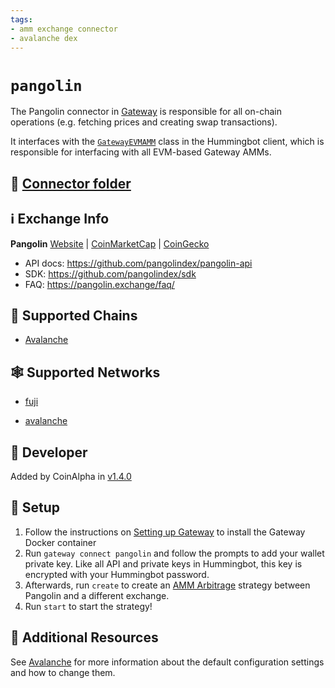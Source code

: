 ```yaml
---
tags:
- amm exchange connector
- avalanche dex
---
```


# `pangolin`

The Pangolin connector in [Gateway](/gateway) is responsible for all on-chain operations (e.g. fetching prices and creating swap transactions).

It interfaces with the [`GatewayEVMAMM`](https://github.com/hummingbot/hummingbot/blob/master/hummingbot/connector/gateway_EVM_AMM.py) class in the Hummingbot client, which is responsible for interfacing with all EVM-based Gateway AMMs.

## 📁 [Connector folder](https://github.com/hummingbot/hummingbot/tree/master/gateway/src/connectors/pangolin)

## ℹ️ Exchange Info

**Pangolin**
[Website](https://pangolin.exchange/) | [CoinMarketCap](https://coinmarketcap.com/exchanges/pangolin/) | [CoinGecko](https://www.coingecko.com/en/exchanges/pangolin)

* API docs: <https://github.com/pangolindex/pangolin-api>
* SDK: <https://github.com/pangolindex/sdk>
* FAQ: <https://pangolin.exchange/faq/>

## 🔗 Supported Chains

* [Avalanche](/gateway/chains/ethereum/#avalanche)

## 🕸️ Supported Networks

* [fuji](/gateway/chains/ethereum/#fuji-testnet)

* [avalanche](/gateway/chains/ethereum/#avalanche-mainnet)

## 👷 Developer

Added by CoinAlpha in [v1.4.0](/release-notes/1.4.0/)

## 🔑 Setup

1. Follow the instructions on [Setting up Gateway](/gateway/setup) to install the Gateway Docker container
2. Run `gateway connect pangolin` and follow the prompts to add your wallet private key. Like all API and private keys in Hummingbot, this key is encrypted with your Hummingbot password.
3. Afterwards, run `create` to create an [AMM Arbitrage](/strategies/amm-arbitrage/) strategy between Pangolin and a different exchange.
4. Run `start` to start the strategy!

## 📘 Additional Resources

See [Avalanche](/gateway/chains/ethereum/#avalanche) for more information about the default configuration settings and how to change them.
